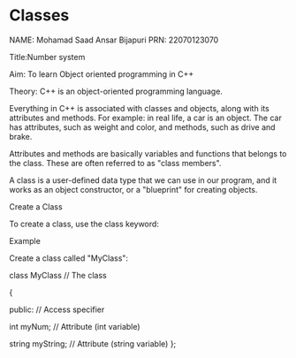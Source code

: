 # Classes


NAME: Mohamad Saad Ansar Bijapuri
PRN: 22070123070


Title:Number system

Aim: To learn Object oriented programming in C++

Theory: C++ is an object-oriented programming language.

Everything in C++ is associated with classes and objects, along with its attributes and methods. For example: in real life, a car is an object. The car has attributes, such as weight and color, and methods, such as drive and brake.

Attributes and methods are basically variables and functions that belongs to the class. These are often referred to as "class members".

A class is a user-defined data type that we can use in our program, and it works as an object constructor, or a "blueprint" for creating objects.

Create a Class

To create a class, use the class keyword:

Example

Create a class called "MyClass":

class MyClass // The class

{

public: // Access specifier

int myNum;        // Attribute (int variable)

string myString;  // Attribute (string variable)
};

